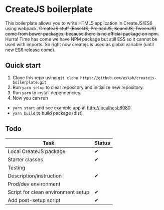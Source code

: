 # CreateJS boilerplate

This boilerplate allows you to write HTML5 application in CreateJS/ES6 using webpack. ~~CreateJS stuff (EaselJS, PreloadJS, SoundJS, TweenJS) come from bower packages, because there is no official package on npm.~~ Hurra! Time has come we have NPM package but still ES5 so it cannot be used with imports. So right now createjs is used as global variable (until new ES6 release come).

## Quick start

1. Clone this repo using `git clone https://github.com/eskab/createjs-boilerplate.git`
2. Run `yarn setup` to clear repository and initialize new repository.
3. Run `yarn` to install dependencies.
4. Now you can run
  - `yarn start` and see example app at <http://localhost:8080>
  - `yarn build` to build package (dist)

## Todo

Task                               | Status
---------------------------------- | ------
Local CreateJS package             | ✔
Starter classes                    | ✔
Testing                            |
Description/instruction            | ✔
Prod/dev environment               |
Script for clean environment setup | ✔
Add post-setup script              | ✔
